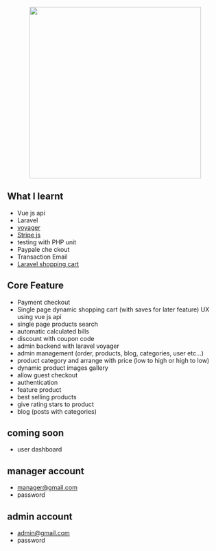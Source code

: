 <p align="center"><a href="https://laravel.com" target="_blank"><img src="https://raw.githubusercontent.com/laravel/art/master/logo-lockup/5%20SVG/2%20CMYK/1%20Full%20Color/laravel-logolockup-cmyk-red.svg" width="400"></a></p>

## What I learnt

- Vue js api
- Laravel
- <a href="https://voyager-docs.devdojo.com">voyager</a>
- <a href="https://stripe.com/docs/js">Stripe js</a>
- testing with PHP unit
- Paypale che ckout
- Transaction Email
- <a href="https://packagist.org/packages/hardevine/shoppingcart">Laravel shopping cart</a>

## Core Feature

- Payment checkout
- Single page dynamic shopping cart (with saves for later feature) UX using vue js api
- single page products search
- automatic calculated bills
- discount with coupon code
- admin backend with laravel voyager
- admin management (order, products, blog, categories, user etc...)
- product category and arrange with price (low to high or high to low)
- dynamic product images gallery
- allow guest checkout
- authentication
- feature product
- best selling products
- give rating stars to product
- blog (posts with categories)


## coming soon

- user dashboard

## manager account

- manager@gmail.com
- password

## admin account

- admin@gmail.com
- password

